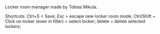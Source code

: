 Locker room manager made by Tobias Mikula.






Shortcuts:
Ctrl+S = Save;
Esc = escape new locker room mode;
Ctrl/Shift + Click on locker (even in filter) = select locker;
delete = delete selected lockers;
